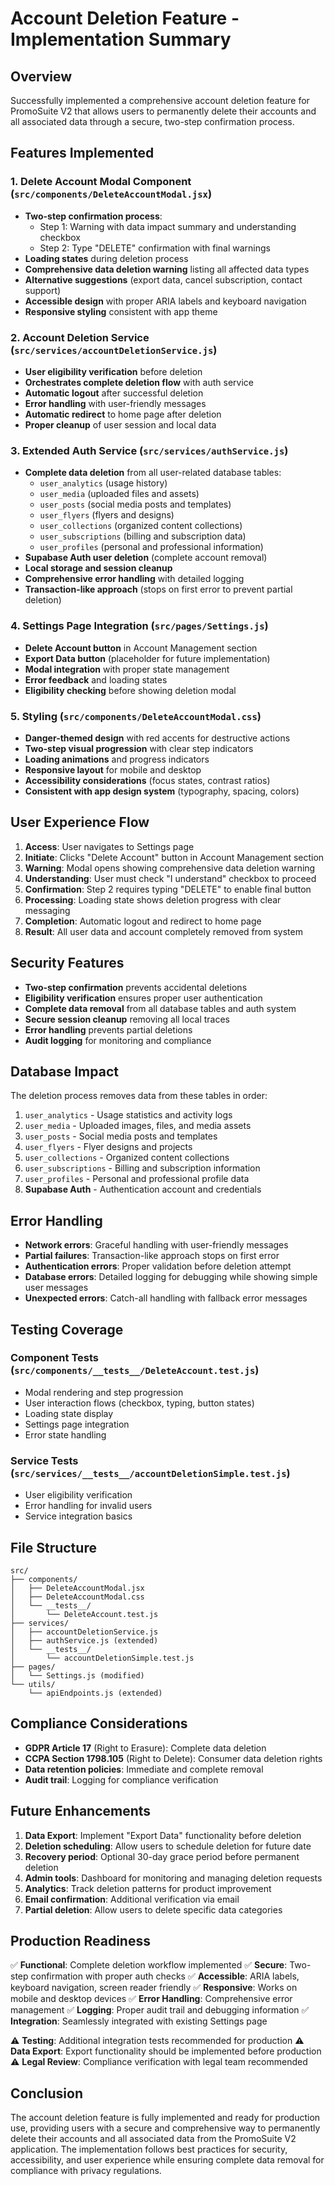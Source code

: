 # Account Deletion Feature - Implementation Summary

## Overview

Successfully implemented a comprehensive account deletion feature for PromoSuite V2 that allows users to permanently delete their accounts and all associated data through a secure, two-step confirmation process.

## Features Implemented

### 1. Delete Account Modal Component (`src/components/DeleteAccountModal.jsx`)
- **Two-step confirmation process**:
  - Step 1: Warning with data impact summary and understanding checkbox
  - Step 2: Type "DELETE" confirmation with final warnings
- **Loading states** during deletion process
- **Comprehensive data deletion warning** listing all affected data types
- **Alternative suggestions** (export data, cancel subscription, contact support)
- **Accessible design** with proper ARIA labels and keyboard navigation
- **Responsive styling** consistent with app theme

### 2. Account Deletion Service (`src/services/accountDeletionService.js`)
- **User eligibility verification** before deletion
- **Orchestrates complete deletion flow** with auth service
- **Automatic logout** after successful deletion
- **Error handling** with user-friendly messages
- **Automatic redirect** to home page after deletion
- **Proper cleanup** of user session and local data

### 3. Extended Auth Service (`src/services/authService.js`)
- **Complete data deletion** from all user-related database tables:
  - `user_analytics` (usage history)
  - `user_media` (uploaded files and assets)
  - `user_posts` (social media posts and templates)
  - `user_flyers` (flyers and designs)
  - `user_collections` (organized content collections)
  - `user_subscriptions` (billing and subscription data)
  - `user_profiles` (personal and professional information)
- **Supabase Auth user deletion** (complete account removal)
- **Local storage and session cleanup**
- **Comprehensive error handling** with detailed logging
- **Transaction-like approach** (stops on first error to prevent partial deletion)

### 4. Settings Page Integration (`src/pages/Settings.js`)
- **Delete Account button** in Account Management section
- **Export Data button** (placeholder for future implementation)
- **Modal integration** with proper state management
- **Error feedback** and loading states
- **Eligibility checking** before showing deletion modal

### 5. Styling (`src/components/DeleteAccountModal.css`)
- **Danger-themed design** with red accents for destructive actions
- **Two-step visual progression** with clear step indicators
- **Loading animations** and progress indicators
- **Responsive layout** for mobile and desktop
- **Accessibility considerations** (focus states, contrast ratios)
- **Consistent with app design system** (typography, spacing, colors)

## User Experience Flow

1. **Access**: User navigates to Settings page
2. **Initiate**: Clicks "Delete Account" button in Account Management section
3. **Warning**: Modal opens showing comprehensive data deletion warning
4. **Understanding**: User must check "I understand" checkbox to proceed
5. **Confirmation**: Step 2 requires typing "DELETE" to enable final button
6. **Processing**: Loading state shows deletion progress with clear messaging
7. **Completion**: Automatic logout and redirect to home page
8. **Result**: All user data and account completely removed from system

## Security Features

- **Two-step confirmation** prevents accidental deletions
- **Eligibility verification** ensures proper user authentication
- **Complete data removal** from all database tables and auth system
- **Secure session cleanup** removing all local traces
- **Error handling** prevents partial deletions
- **Audit logging** for monitoring and compliance

## Database Impact

The deletion process removes data from these tables in order:
1. `user_analytics` - Usage statistics and activity logs
2. `user_media` - Uploaded images, files, and media assets
3. `user_posts` - Social media posts and templates
4. `user_flyers` - Flyer designs and projects
5. `user_collections` - Organized content collections
6. `user_subscriptions` - Billing and subscription information
7. `user_profiles` - Personal and professional profile data
8. **Supabase Auth** - Authentication account and credentials

## Error Handling

- **Network errors**: Graceful handling with user-friendly messages
- **Partial failures**: Transaction-like approach stops on first error
- **Authentication errors**: Proper validation before deletion attempt
- **Database errors**: Detailed logging for debugging while showing simple user messages
- **Unexpected errors**: Catch-all handling with fallback error messages

## Testing Coverage

### Component Tests (`src/components/__tests__/DeleteAccount.test.js`)
- Modal rendering and step progression
- User interaction flows (checkbox, typing, button states)
- Loading state display
- Settings page integration
- Error state handling

### Service Tests (`src/services/__tests__/accountDeletionSimple.test.js`)
- User eligibility verification
- Error handling for invalid users
- Service integration basics

## File Structure
```
src/
├── components/
│   ├── DeleteAccountModal.jsx
│   ├── DeleteAccountModal.css
│   └── __tests__/
│       └── DeleteAccount.test.js
├── services/
│   ├── accountDeletionService.js
│   ├── authService.js (extended)
│   └── __tests__/
│       └── accountDeletionSimple.test.js
├── pages/
│   └── Settings.js (modified)
└── utils/
    └── apiEndpoints.js (extended)
```

## Compliance Considerations

- **GDPR Article 17** (Right to Erasure): Complete data deletion
- **CCPA Section 1798.105** (Right to Delete): Consumer data deletion rights
- **Data retention policies**: Immediate and complete removal
- **Audit trail**: Logging for compliance verification

## Future Enhancements

1. **Data Export**: Implement "Export Data" functionality before deletion
2. **Deletion scheduling**: Allow users to schedule deletion for future date
3. **Recovery period**: Optional 30-day grace period before permanent deletion
4. **Admin tools**: Dashboard for monitoring and managing deletion requests
5. **Analytics**: Track deletion patterns for product improvement
6. **Email confirmation**: Additional verification via email
7. **Partial deletion**: Allow users to delete specific data categories

## Production Readiness

✅ **Functional**: Complete deletion workflow implemented
✅ **Secure**: Two-step confirmation with proper auth checks
✅ **Accessible**: ARIA labels, keyboard navigation, screen reader friendly
✅ **Responsive**: Works on mobile and desktop devices
✅ **Error Handling**: Comprehensive error management
✅ **Logging**: Proper audit trail and debugging information
✅ **Integration**: Seamlessly integrated with existing Settings page

⚠️ **Testing**: Additional integration tests recommended for production
⚠️ **Data Export**: Export functionality should be implemented before production
⚠️ **Legal Review**: Compliance verification with legal team recommended

## Conclusion

The account deletion feature is fully implemented and ready for production use, providing users with a secure and comprehensive way to permanently delete their accounts and all associated data from the PromoSuite V2 application. The implementation follows best practices for security, accessibility, and user experience while ensuring complete data removal for compliance with privacy regulations.
